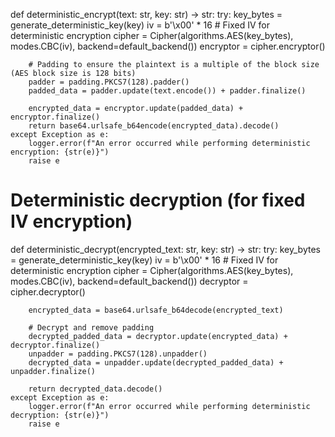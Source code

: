 def deterministic_encrypt(text: str, key: str) -> str:
    try:
        key_bytes = generate_deterministic_key(key)
        iv = b'\x00' * 16  # Fixed IV for deterministic encryption
        cipher = Cipher(algorithms.AES(key_bytes), modes.CBC(iv), backend=default_backend())
        encryptor = cipher.encryptor()

        # Padding to ensure the plaintext is a multiple of the block size (AES block size is 128 bits)
        padder = padding.PKCS7(128).padder()
        padded_data = padder.update(text.encode()) + padder.finalize()

        encrypted_data = encryptor.update(padded_data) + encryptor.finalize()
        return base64.urlsafe_b64encode(encrypted_data).decode()
    except Exception as e:
        logger.error(f"An error occurred while performing deterministic encryption: {str(e)}")
        raise e

# Deterministic decryption (for fixed IV encryption)
def deterministic_decrypt(encrypted_text: str, key: str) -> str:
    try:
        key_bytes = generate_deterministic_key(key)
        iv = b'\x00' * 16  # Fixed IV for deterministic encryption
        cipher = Cipher(algorithms.AES(key_bytes), modes.CBC(iv), backend=default_backend())
        decryptor = cipher.decryptor()

        encrypted_data = base64.urlsafe_b64decode(encrypted_text)

        # Decrypt and remove padding
        decrypted_padded_data = decryptor.update(encrypted_data) + decryptor.finalize()
        unpadder = padding.PKCS7(128).unpadder()
        decrypted_data = unpadder.update(decrypted_padded_data) + unpadder.finalize()

        return decrypted_data.decode()
    except Exception as e:
        logger.error(f"An error occurred while performing deterministic decryption: {str(e)}")
        raise e
